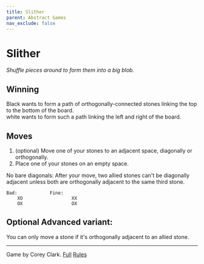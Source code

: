 ```yaml
---
title: Slither
parent: Abstract Games
nav_exclude: false
---
```




# Slither

*Shuffle pieces around to form them into a big blob.*

## Winning
Black wants to form a path of orthogonally-connected stones linking the top to the bottom of the board.  
white wants to form such a path linking the left and right of the board.

## Moves

1. (optional) Move one of your stones to an adjacent space, diagonally or orthogonally.
2.  Place one of your stones on an empty space.

No bare diagonals: After your move, two allied stones can't be diagonally adjacent unless both are orthogonally adjacent to the same third stone.

```
Bad:            Fine:
    XO                  XX
    OX                  OX
```

## Optional Advanced variant:

You can only move a stone if it's orthogonally adjacent to an allied stone.

---

Game by Corey Clark.
[Full](http://www.iggamecenter.com/info/en/particlebond.html) [Rules](https://mindsports.nl/index.php/the-pit/625-slither)
